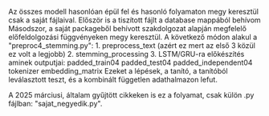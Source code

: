 Az összes modell hasonlóan épül fel és hasonló folyamaton megy keresztül csak a saját fájlaival. 
    Először is a tiszított fájlt a database mappából behívom
    Másodszor, a saját packageből behívott szakdolgozat alapján megfelelő előfeldolgozási függvényeken megy keresztül.
    A következő módon alakul a "preproc4_stemming.py":
        1. preprocess_text (azért ez mert az első 3 közül ez volt a legjobb)
        2. stemming_processing
        3. LSTM/GRU-ra előkészítés aminek outputjai:
            padded_train04
            padded_test04
            padded_independent04
            tokenizer
            embedding_matrix
    Ezeket a lépések, a tanító, a tanítóból leválasztott teszt, és a kombinált független adathalmazon lefut.

A 2025 márciusi, általam gyűjtött cikkeken is ez a folyamat, csak külön .py fájlban: "sajat_negyedik.py".